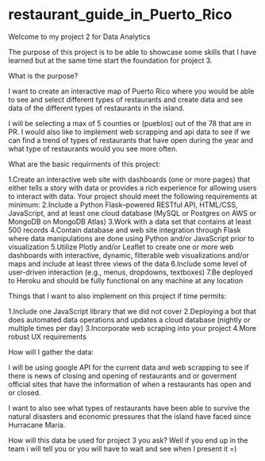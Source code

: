 # restaurant_guide_in_Puerto_Rico

Welcome to my project 2 for Data Analytics

The purpose of this project is to be able to showcase some skills that I have learned but at the same time start the foundation for project 3.

What is the purpose?

I want to create an interactive map of Puerto Rico where you would be able to see and select different types of restaurants and create data and see data of the different types of restaurants in the island.

I will be selecting a max of 5 counties or (pueblos) out of the 78 that are in PR. I would also like to implement web scrapping and api data to see if we can find a trend of types of restaurants that have open during the year and what type of restaurants would you see more often. 

What are the basic requirments of this project:

1.Create an interactive web site with dashboards (one or more pages) that either tells a story with data or provides a rich experience for allowing users to interact with data. Your project should meet the following requirements at minimum:
2.Include a Python Flask–powered RESTful API, HTML/CSS, JavaScript, and at least one cloud database (MySQL or Postgres on AWS or MongoDB on MongoDB Atlas)
3.Work with a data set that contains at least 500 records
4.Contain database and web site integration through Flask where data manipulations are done using Python and/or JavaScript prior to visualization
5.Utilize Plotly and/or Leaflet to create one or more web dashboards with interactive, dynamic, filterable web visualizations and/or maps and include at least three views of the data
6.Include some level of user-driven interaction (e.g., menus, dropdowns, textboxes)
7.Be deployed to Heroku and should be fully functional on any machine at any location

Things that I want to also implement on this project if time permits:

1.Include one JavaScript library that we did not cover
2.Deploying a bot that does automated data operations and updates a cloud database (nightly or multiple times per day)
3.Incorporate web scraping into your project
4.More robust UX requirements


How will I gather the data:

I will be using google API for the current data and web scrapping to see if there is news of closing and opening of restaurants and or goverment official sites that have the information of when a restaurants has open and or closed.

I want to also see what types of restaurants have been able to survive the natural disasters and economic pressures that the island have faced since Hurracane Maria.

How will this data be used for project 3 you ask? Well if you end up in the team i will tell you or you will have to wait and see when I present it =)